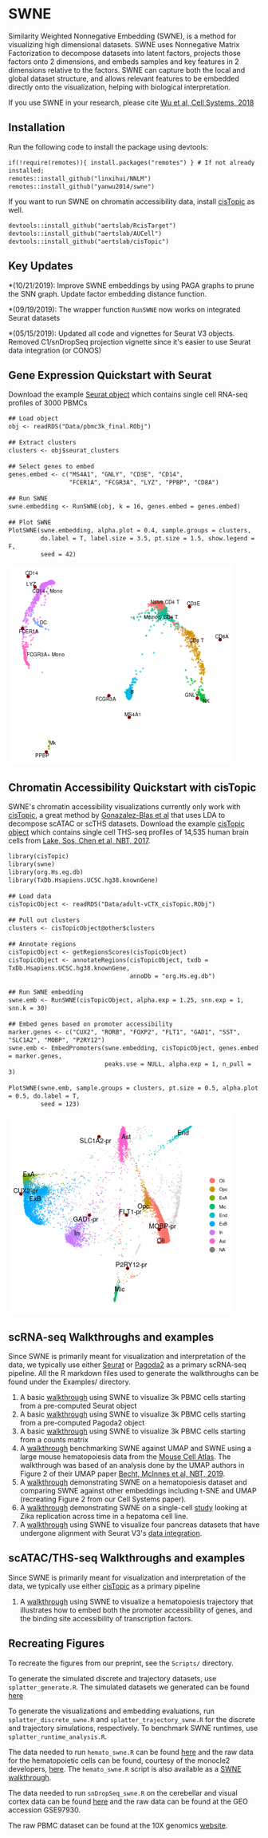 # SWNE
Similarity Weighted Nonnegative Embedding (SWNE), is a method for visualizing high dimensional datasets.
SWNE uses Nonnegative Matrix Factorization to decompose datasets into latent factors, projects
those factors onto 2 dimensions, and embeds samples and key features in 2 dimensions relative to the
factors. SWNE can capture both the local and global dataset structure, and allows
relevant features to be embedded directly onto the visualization, helping with biological interpretation.

If you use SWNE in your research, please cite [Wu et al, Cell Systems, 2018](https://doi.org/10.1016/j.cels.2018.10.015)

## Installation
Run the following code to install the package using devtools:

```
if(!require(remotes)){ install.packages("remotes") } # If not already installed; 
remotes::install_github("linxihui/NNLM")
remotes::install_github("yanwu2014/swne")
```

If you want to run SWNE on chromatin accessibility data, install [cisTopic](github.com/aertslab/cisTopic) as well.

```
devtools::install_github("aertslab/RcisTarget")
devtools::install_github("aertslab/AUCell")
devtools::install_github("aertslab/cisTopic")
```


## Key Updates
*(10/21/2019): Improve SWNE embeddings by using PAGA graphs to prune the SNN graph. Update factor embedding distance function.

*(09/19/2019): The wrapper function `RunSWNE` now works on integrated Seurat datasets

*(05/15/2019): Updated all code and vignettes for Seurat V3 objects. Removed C1/snDropSeq projection vignette since it's easier to use Seurat data integration (or CONOS)


## Gene Expression Quickstart with Seurat
Download the example [Seurat object](https://bit.ly/2W3pT7k) which contains single cell RNA-seq profiles of 3000 PBMCs

```
## Load object
obj <- readRDS("Data/pbmc3k_final.RObj")

## Extract clusters
clusters <- obj$seurat_clusters

## Select genes to embed
genes.embed <- c("MS4A1", "GNLY", "CD3E", "CD14",
                 "FCER1A", "FCGR3A", "LYZ", "PPBP", "CD8A")

## Run SWNE
swne.embedding <- RunSWNE(obj, k = 16, genes.embed = genes.embed)

## Plot SWNE
PlotSWNE(swne.embedding, alpha.plot = 0.4, sample.groups = clusters,
         do.label = T, label.size = 3.5, pt.size = 1.5, show.legend = F,
         seed = 42)
```

![](Examples/seurat_quickstart_swne.png?raw=True "SWNE plot of 3k PBMCs")


## Chromatin Accessibility Quickstart with cisTopic
SWNE's chromatin accessibility visualizations currently only work with [cisTopic]((https://github.com/aertslab/cisTopic)), a great method by [Gonazalez-Blas et al](https://www.nature.com/articles/s41592-019-0367-1) that uses LDA to decompose scATAC or scTHS datasets. Download the example [cisTopic object](https://bit.ly/2HnClXK) which contains single cell THS-seq profiles of 14,535 human brain cells from [Lake, Sos, Chen et al, NBT, 2017](https://www.nature.com/articles/nbt.4038).


```
library(cisTopic)
library(swne)
library(org.Hs.eg.db)
library(TxDb.Hsapiens.UCSC.hg38.knownGene)

## Load data
cisTopicObject <- readRDS("Data/adult-vCTX_cisTopic.RObj")

## Pull out clusters
clusters <- cisTopicObject@other$clusters

## Annotate regions
cisTopicObject <- getRegionsScores(cisTopicObject)
cisTopicObject <- annotateRegions(cisTopicObject, txdb = TxDb.Hsapiens.UCSC.hg38.knownGene,
                                  annoDb = "org.Hs.eg.db")

## Run SWNE embedding
swne.emb <- RunSWNE(cisTopicObject, alpha.exp = 1.25, snn.exp = 1, snn.k = 30)

## Embed genes based on promoter accessibility
marker.genes <- c("CUX2", "RORB", "FOXP2", "FLT1", "GAD1", "SST", "SLC1A2", "MOBP", "P2RY12")
swne.emb <- EmbedPromoters(swne.embedding, cisTopicObject, genes.embed = marker.genes,
                           peaks.use = NULL, alpha.exp = 1, n_pull = 3)

PlotSWNE(swne.emb, sample.groups = clusters, pt.size = 0.5, alpha.plot = 0.5, do.label = T,
         seed = 123)
```

![](Examples/cisTopic_quickstart_swne.png?raw=True "SWNE plot of chromatin accessibility for 15k brain cells")


## scRNA-seq Walkthroughs and examples
Since SWNE is primarily meant for visualization and interpretation of the data, we typically use either [Seurat](http://satijalab.org/seurat/) or [Pagoda2](https://github.com/hms-dbmi/pagoda2) as a primary scRNA-seq pipeline. All the R markdown files used to generate the walkthroughs can be found under the Examples/ directory.

1. A basic [walkthrough](https://yanwu2014.github.io/swne/Examples/pbmc3k_swne_seurat.html) using SWNE to visualize 3k PBMC cells starting from a pre-computed Seurat object
2. A basic [walkthrough](https://yanwu2014.github.io/swne/Examples/pbmc3k_swne_pagoda2.html) using SWNE to visualize 3k PBMC cells starting from a pre-computed Pagoda2 object
3. A basic [walkthrough](https://yanwu2014.github.io/swne/Examples/pbmc3k_swne_matrix.html) using SWNE to visualize 3k PBMC cells starting from a counts matrix
4. A [walkthrough](https://yanwu2014.github.io/swne/Examples/Han_hemato_swne.html) benchmarking SWNE against UMAP and SWNE using a large mouse hematopoiesis data from the [Mouse Cell Atlas](http://bis.zju.edu.cn/MCA/). The walkthrough was based of an analysis done by the UMAP authors in Figure 2 of their UMAP paper [Becht, McInnes et al, NBT, 2019](https://www.nature.com/articles/nbt.4314).
5. A [walkthrough](https://yanwu2014.github.io/swne/Examples/hemato_swne.html) demonstrating SWNE on a hematopoiesis dataset and comparing SWNE against other embeddings including t-SNE and UMAP (recreating Figure 2 from our Cell Systems paper).
6. A [walkthrough](https://yanwu2014.github.io/swne/Examples/zika_swne.html) demonstrating SWNE on a single-cell [study](https://elifesciences.org/articles/32942) looking at Zika replication across time in a hepatoma cell line.
7. A [walkthrough](https://yanwu2014.github.io/swne/Examples/multiple_pancreas_alignment_swne.html) using SWNE to visualize four pancreas datasets that have undergone alignment with Seurat V3's [data integration](https://doi.org/10.1016/j.cell.2019.05.031).


## scATAC/THS-seq Walkthroughs and examples
Since SWNE is primarily meant for visualization and interpretation of the data, we typically use either [cisTopic](http://satijalab.org/seurat/) as a primary pipeline

1. A [walkthrough](https://yanwu2014.github.io/swne/Examples/scATAC_hemato_swne.html) using SWNE to visualize a hematopoiesis trajectory that illustrates how to embed both the promoter accessibility of genes, and the binding site accessibility of transcription factors.


## Recreating Figures
To recreate the figures from our preprint, see the `Scripts/` directory. 

To generate the simulated discrete and trajectory datasets, use `splatter_generate.R`. The simulated datasets we generated can be found [here](https://bit.ly/2JQDDNc)

To generate the visualizations and embedding evaluations, run `splatter_discrete_swne.R` and `splatter_trajectory_swne.R` for the discrete and trajectory simulations, respectively. To benchmark SWNE runtimes, use `splatter_runtime_analysis.R`.

The data needed to run `hemato_swne.R` can be found [here](https://bit.ly/2MFiByO) and the raw data for the hematopoietic cells can be found, courtesy of the monocle2 developers, [here](http://www.gs.washington.edu/~xqiu/proj2/RGE_analysis_data.tar.gz). The `hemato_swne.R` script is also available as a [SWNE walkthrough](https://yanwu2014.github.io/swne/Examples/hemato_swne.html).

The data needed to run `snDropSeq_swne.R` on the cerebellar and visual cortex data can be found [here](https://bit.ly/2I6R5XL) and the raw data can be found at the GEO accession GSE97930.

The raw PBMC dataset can be found at the 10X genomics [website](https://support.10xgenomics.com/single-cell-gene-expression/datasets/1.1.0/pbmc3k).

